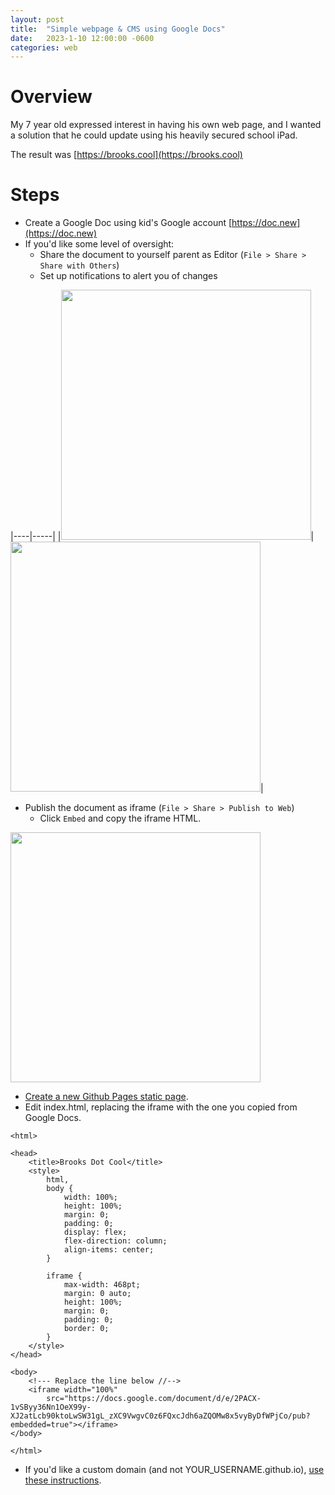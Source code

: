 ```yaml
---
layout: post
title:  "Simple webpage & CMS using Google Docs"
date:   2023-1-10 12:00:00 -0600
categories: web
---
```


# Overview
My 7 year old expressed interest in having his own web page, and I wanted a solution that he could update using his heavily secured school iPad.

The result was [https://brooks.cool](https://brooks.cool)

# Steps

* Create a Google Doc using kid's Google account [https://doc.new](https://doc.new)
* If you'd like some level of oversight:
	* Share the document to yourself parent as Editor (`File > Share > Share with Others`)
	* Set up notifications to alert you of changes

|----|-----|
|<img src='/assets/brooks-dot-cool/notifications.jpg' width='400' alt=''/>|<img src='/assets/brooks-dot-cool/notifications-menu.jpg' width='400' alt=''/>|


* Publish the document as iframe (`File > Share > Publish to Web`)
	* Click `Embed` and copy the iframe HTML.
<img src='/assets/brooks-dot-cool/embed.jpg' width='400' />

* [Create a new Github Pages static page](https://github.com/Meandmybadself/simple-github-site/generate).
* Edit index.html, replacing the iframe with the one you copied from Google Docs.

```
<html>

<head>
	<title>Brooks Dot Cool</title>
	<style>
		html,
		body {
			width: 100%;
			height: 100%;
			margin: 0;
			padding: 0;
			display: flex;
			flex-direction: column;
			align-items: center;
		}

		iframe {
			max-width: 468pt;
			margin: 0 auto;
			height: 100%;
			margin: 0;
			padding: 0;
			border: 0;
		}
	</style>
</head>

<body>
	<!--- Replace the line below //-->
	<iframe width="100%"
		src="https://docs.google.com/document/d/e/2PACX-1vSByy36Nn1OeX99y-XJ2atLcb90ktoLwSW31gL_zXC9VwgvC0z6FQxcJdh6aZQOMw8x5vyByDfWPjCo/pub?embedded=true"></iframe>
</body>

</html>
```

* If you'd like a custom domain (and not YOUR_USERNAME.github.io), [use these instructions](https://blog.cloudflare.com/secure-and-fast-github-pages-with-cloudflare/).

